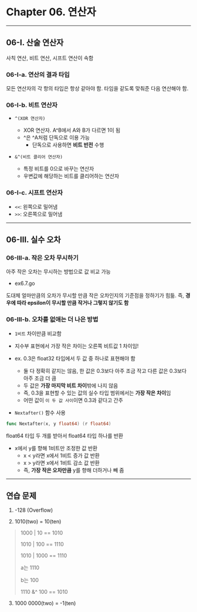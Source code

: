 # Chapter 06. 연산자

---

## 06-I. 산술 연산자

사칙 연산, 비트 연산, 시프트 연산이 속함

### 06-I-a. 연산의 결과 타입

모든 연산자의 각 항의 타입은 항상 같아야 함. 타임을 같도록 맞춰준 다음 연산해야 함.

### 06-I-b. 비트 연산자

- `^(XOR 연산자)`
  - XOR 연산자. A^B에서 A와 B가 다르면 1이 됨
  - ^은 ^A처럼 단독으로 이용 가능
    - 단독으로 사용하면 **비트 반전** 수행
  

- `&^(비트 클리어 연산자)`
  - 특정 비트를 0으로 바꾸는 연산자
  - 우변값에 해당하는 비트를 클리어하는 연산자
  
### 06-I-c. 시프트 연산자

- `<<`: 왼쪽으로 밀어냄
- `>>`: 오른쪽으로 밀어냄

---

## 06-III. 실수 오차

### 06-III-a. 작은 오차 무시하기

아주 작은 오차는 무시하는 방법으로 값 비교 가능

- ex6.7.go

도대체 얼마만큼의 오차가 무시할 만큼 작은 오차인지의 기준점을 정하기가 힘듦. 즉, **경우에 따라 epsilon이 무시할 만큼 작거나 그렇지 않기도 함**

### 06-III-b. 오차를 없애는 더 나은 방법

- `1비트` 차이만큼 비교함

- 지수부 표현에서 가장 작은 차이는 오른쪽 비트값 1 차이임!

- ex. 0.3은 float32 타입에서 두 값 중 하나로 표현해야 함
  - 둘 다 정확히 같지는 않음, 한 값은 0.3보다 아주 조금 작고 다른 값은 0.3보다 아주 조금 더 큼
  - 두 값은 **가장 마지막 비트 차이**밖에 나지 않음
  - 즉, 0.3을 표현할 수 있는 값의 실수 타입 범위에서는 **가장 작은 차이**임
  - 어떤 값이 `이 두 값 사이`이면 0.3과 같다고 간주


- `Nextafter()` 함수 사용

```go
func Nextafter(x, y float64) (r float64)
```

float64 타입 두 개를 받아서 float64 타입 하나를 반환

- x에서 y를 향해 1비트만 조정한 값 반환
  - x < y라면 x에서 1비트 증가 값 반환
  - x > y라면 x에서 1비트 감소 값 반환
  - 즉, **가장 작은 오차만큼** y를 향해 더하거나 빼 줌


---

## 연습 문제

1. -128 (Overflow)

2. 1010(two) = 10(ten)

> 1000 | 10 == 1010
>
> 1010 | 100 == 1110
>
> 1010 | 1000 == 1110
>
> a는 1110
>
> b는 100
>
> 1110 &^ 100 == 1010

3. 1000 0000(two) = -1(ten)
